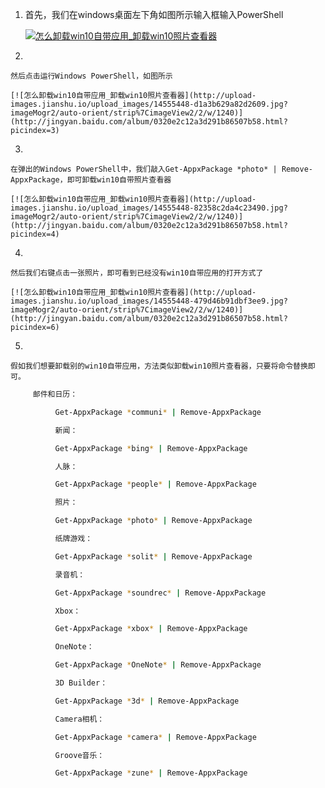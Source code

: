 1.  首先，我们在windows桌面左下角如图所示输入框输入PowerShell

    [![怎么卸载win10自带应用_卸载win10照片查看器](http://upload-images.jianshu.io/upload_images/14555448-f88e0db93dba1eda.jpg?imageMogr2/auto-orient/strip%7CimageView2/2/w/1240)](http://jingyan.baidu.com/album/0320e2c12a3d291b86507b58.html?picindex=2) 

2.  

    然后点击运行Windows PowerShell，如图所示

    [![怎么卸载win10自带应用_卸载win10照片查看器](http://upload-images.jianshu.io/upload_images/14555448-d1a3b629a82d2609.jpg?imageMogr2/auto-orient/strip%7CimageView2/2/w/1240)](http://jingyan.baidu.com/album/0320e2c12a3d291b86507b58.html?picindex=3) 

3.  

    在弹出的Windows PowerShell中，我们敲入Get-AppxPackage *photo* | Remove-AppxPackage，即可卸载win10自带照片查看器

    [![怎么卸载win10自带应用_卸载win10照片查看器](http://upload-images.jianshu.io/upload_images/14555448-82358c2da4c23490.jpg?imageMogr2/auto-orient/strip%7CimageView2/2/w/1240)](http://jingyan.baidu.com/album/0320e2c12a3d291b86507b58.html?picindex=4) 



4.  

    然后我们右键点击一张照片，即可看到已经没有win10自带应用的打开方式了

    [![怎么卸载win10自带应用_卸载win10照片查看器](http://upload-images.jianshu.io/upload_images/14555448-479d46b91dbf3ee9.jpg?imageMogr2/auto-orient/strip%7CimageView2/2/w/1240)](http://jingyan.baidu.com/album/0320e2c12a3d291b86507b58.html?picindex=6) 

5.  

    假如我们想要卸载别的win10自带应用，方法类似卸载win10照片查看器，只要将命令替换即可。
```bash
     邮件和日历：

          Get-AppxPackage *communi* | Remove-AppxPackage

          新闻：

          Get-AppxPackage *bing* | Remove-AppxPackage

          人脉：

          Get-AppxPackage *people* | Remove-AppxPackage

          照片：

          Get-AppxPackage *photo* | Remove-AppxPackage

          纸牌游戏：

          Get-AppxPackage *solit* | Remove-AppxPackage

          录音机：

          Get-AppxPackage *soundrec* | Remove-AppxPackage

          Xbox：

          Get-AppxPackage *xbox* | Remove-AppxPackage

          OneNote：

          Get-AppxPackage *OneNote* | Remove-AppxPackage

          3D Builder：

          Get-AppxPackage *3d* | Remove-AppxPackage

          Camera相机：

          Get-AppxPackage *camera* | Remove-AppxPackage

          Groove音乐：

          Get-AppxPackage *zune* | Remove-AppxPackage
```